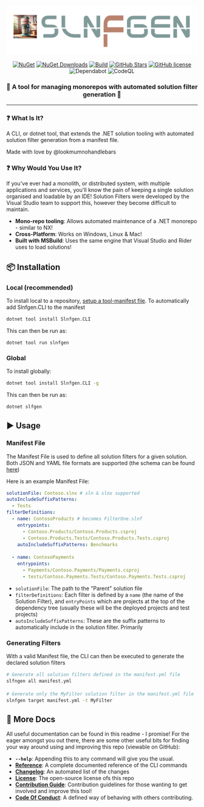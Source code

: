 <div align="center">

![Slnfgen](https://raw.githubusercontent.com/lookmumnohandlebars/SlnfgenCLI/refs/heads/main/docs/assets/slnfgen-logo.png)

[![NuGet](https://img.shields.io/nuget/v/Slnfgen.CLI.svg)](https://www.nuget.org/packages/Slnfgen.CLI) [![NuGet Downloads](https://img.shields.io/nuget/dt/slnfgen.cli)](https://www.nuget.org/packages/Slnfgen.CLI)
[![Build](https://github.com/lookmumnohandlebars/slnfgencli/actions/workflows/main.merge.yml/badge.svg)](https://github.com/lookmumnohandlebars/slnfgencli/actions/workflows/main.merge.yml)
[![GitHub Stars](https://img.shields.io/github/stars/lookmumnohandlebars/slnfgencli.svg)](https://github.com/lookmumnohandlebars/slnfgencli/stargazers) [![GitHub license](https://img.shields.io/github/license/lookmumnohandlebars/slnfgencli)](https://img.shields.io/github/license/lookmumnohandlebars/slnfgencli) ![Dependabot](https://img.shields.io/badge/dependabot-enabled-025E8C?logo=dependabot&logoColor=white) ![CodeQL](https://github.com/lookmumnohandlebars/slnfgencli/actions/workflows/github-code-scanning/codeql/badge.svg)

### 🎉 A tool for managing monorepos with automated solution filter generation 🎉

---

</div>

### ❓ What Is It?

A CLI, or dotnet tool, that extends the .NET solution tooling with automated solution filter generation from a manifest file.

Made with love by @lookmumnohandlebars

### ❓ Why Would You Use It?

If you've ever had a monolith, or distributed system, with multiple applications and services, you'll know the pain of keeping a single solution organised and loadable by an IDE! Solution Filters were developed by the Visual Studio team to support this, however they become difficult to maintain.

- **Mono-repo tooling**: Allows automated maintenance of a .NET monorepo - similar to NX!
- **Cross-Platform**: Works on Windows, Linux & Mac!
- **Built with MSBuild**: Uses the same engine that Visual Studio and Rider uses to load solutions!

## 📦 Installation

### Local (recommended)

To install local to a repository, [setup a tool-manifest file](https://learn.microsoft.com/en-us/dotnet/core/tools/local-tools-how-to-use#create-a-manifest-file). To automatically add Slnfgen.CLI to the manifest

```bash
dotnet tool install Slnfgen.CLI
```

This can then be run as:

```
dotnet tool run slnfgen
```

### Global

To install globally:

```bash
dotnet tool install Slnfgen.CLI -g
```

This can then be run as:

```bash
dotnet slfgen
```

## ▶️ Usage

### Manifest File

The Manifest File is used to define all solution filters for a given solution. Both JSON and YAML file formats are supported (the schema can be found [here](./schema/manifest-file.schema.json))

Here is an example Manifest File:

```yml
solutionFile: Contoso.slnx # sln & slnx supported
autoIncludeSuffixPatterns:
  - Tests
filterDefinitions:
  - name: ContosoProducts # becomes FilterOne.slnf
    entrypoints:
      - Contoso.Products/Contoso.Products.csproj
      - Contoso.Products.Tests/Contoso.Products.Tests.csproj
    autoIncludeSuffixPatterns: Benchmarks

  - name: ContosoPayments
    entrypoints:
      - Payments/Contoso.Payments/Payments.csproj
      - tests/Contoso.Payments.Tests/Contoso.Payments.Tests.csproj
```

- `solutionFile`: The path to the "Parent" solution file
- `filterDefinitions`: Each filter is defined by a `name` (the name of the Solution Filter), and `entryPoints` which are projects at the top of the dependency tree (usually these will be the deployed projects and test projects)
- `autoIncludeSuffixPatterns`: These are the suffix patterns to automatically include in the solution filter. Primarily

### Generating Filters

With a valid Manifest file, the CLI can then be executed to generate the declared solution filters

```bash
# Generate all solution filters defined in the manifest.yml file
slfngen all manifest.yml

# Generate only the MyFilter solution filter in the manifest.yml file
slnfgen target manifest.yml -t MyFilter
```

## 📑 More Docs

All useful documentation can be found in this readme - I promise! For the eager amongst you out there, there are some other useful bits for finding your way around using and improving this repo (viewable on GitHub):

- **`--help`**: Appending this to any command will give you the usual.
- [**Reference**](./docs/reference.md): A complete documented reference of the CLI commands
- [**Changelog**](./docs/CHANGELOG.md): An automated list of the changes
- [**License**](./LICENSE): The open-source license ofs this repo
- [**Contribution Guide**](./docs/CONTRIBUTING.md): Contribution guidelines for those wanting to get involved and improve this tool!
- [**Code Of Conduct**](./docs/CODE_OF_CONDUCT.md): A defined way of behaving with others contributing.
